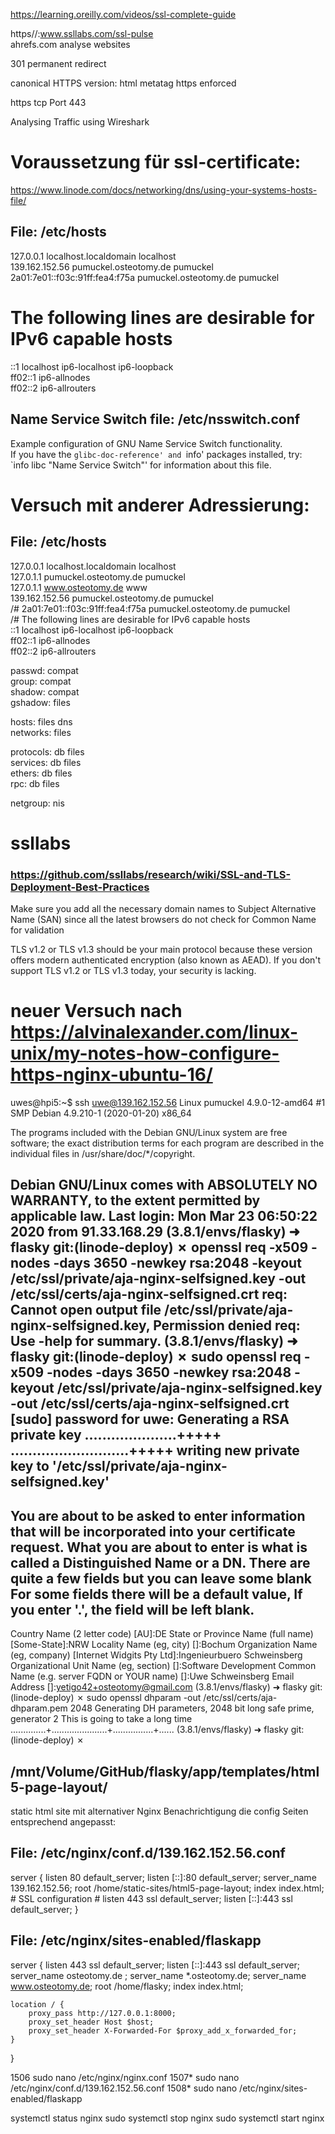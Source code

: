 https://learning.oreilly.com/videos/ssl-complete-guide

https//:www.ssllabs.com/ssl-pulse  
ahrefs.com analyse websites

301 permanent redirect  

canonical HTTPS version: html metatag https enforced  

https tcp Port 443

Analysing Traffic using Wireshark

# Voraussetzung für ssl-certificate:  
https://www.linode.com/docs/networking/dns/using-your-systems-hosts-file/

## File: /etc/hosts
127.0.0.1 localhost.localdomain localhost  
139.162.152.56 pumuckel.osteotomy.de pumuckel  
2a01:7e01::f03c:91ff:fea4:f75a pumuckel.osteotomy.de pumuckel  
# The following lines are desirable for IPv6 capable hosts  
::1     localhost ip6-localhost ip6-loopback  
ff02::1 ip6-allnodes  
ff02::2 ip6-allrouters

## Name Service Switch file: /etc/nsswitch.conf
Example configuration of GNU Name Service Switch functionality.  
If you have the `glibc-doc-reference' and `info' packages installed, try:  
`info libc "Name Service Switch"' for information about this file.  

# Versuch mit anderer Adressierung:
## File: /etc/hosts
127.0.0.1 localhost.localdomain localhost  
127.0.1.1 pumuckel.osteotomy.de pumuckel  
127.0.1.1 www.osteotomy.de www  
139.162.152.56 pumuckel.osteotomy.de pumuckel  
/# 2a01:7e01::f03c:91ff:fea4:f75a pumuckel.osteotomy.de pumuckel  
/# The following lines are desirable for IPv6 capable hosts  
::1     localhost ip6-localhost ip6-loopback  
ff02::1 ip6-allnodes  
ff02::2 ip6-allrouters



passwd:         compat  
group:          compat  
shadow:         compat  
gshadow:        files  

hosts:          files dns  
networks:       files  

protocols:      db files  
services:       db files  
ethers:         db files  
rpc:            db files  

netgroup:       nis  

  

# ssllabs
### https://github.com/ssllabs/research/wiki/SSL-and-TLS-Deployment-Best-Practices

Make sure you add all the necessary domain names to Subject Alternative Name (SAN) since all the latest browsers do not check for Common Name for validation  

TLS v1.2 or TLS v1.3 should be your main protocol because these version offers modern authenticated encryption (also known as AEAD). If you don't support TLS v1.2 or TLS v1.3 today, your security is lacking.  

# neuer Versuch nach https://alvinalexander.com/linux-unix/my-notes-how-configure-https-nginx-ubuntu-16/  

uwes@hpi5:~$ ssh uwe@139.162.152.56
Linux pumuckel 4.9.0-12-amd64 #1 SMP Debian 4.9.210-1 (2020-01-20) x86_64

The programs included with the Debian GNU/Linux system are free software;
the exact distribution terms for each program are described in the
individual files in /usr/share/doc/*/copyright.

Debian GNU/Linux comes with ABSOLUTELY NO WARRANTY, to the extent
permitted by applicable law.
Last login: Mon Mar 23 06:50:22 2020 from 91.33.168.29
(3.8.1/envs/flasky) ➜  flasky git:(linode-deploy) ✗ openssl req -x509 -nodes -days 3650 -newkey rsa:2048 -keyout /etc/ssl/private/aja-nginx-selfsigned.key -out /etc/ssl/certs/aja-nginx-selfsigned.crt
req: Cannot open output file /etc/ssl/private/aja-nginx-selfsigned.key, Permission denied
req: Use -help for summary.
(3.8.1/envs/flasky) ➜  flasky git:(linode-deploy) ✗ sudo openssl req -x509 -nodes -days 3650 -newkey rsa:2048 -keyout /etc/ssl/private/aja-nginx-selfsigned.key -out /etc/ssl/certs/aja-nginx-selfsigned.crt
[sudo] password for uwe: 
Generating a RSA private key
.....................+++++
...........................+++++
writing new private key to '/etc/ssl/private/aja-nginx-selfsigned.key'
-----
You are about to be asked to enter information that will be incorporated
into your certificate request.
What you are about to enter is what is called a Distinguished Name or a DN.
There are quite a few fields but you can leave some blank
For some fields there will be a default value,
If you enter '.', the field will be left blank.
-----
Country Name (2 letter code) [AU]:DE
State or Province Name (full name) [Some-State]:NRW
Locality Name (eg, city) []:Bochum
Organization Name (eg, company) [Internet Widgits Pty Ltd]:Ingenieurbuero Schweinsberg
Organizational Unit Name (eg, section) []:Software Development
Common Name (e.g. server FQDN or YOUR name) []:Uwe Schweinsberg
Email Address []:yetigo42+osteotomy@gmail.com
(3.8.1/envs/flasky) ➜  flasky git:(linode-deploy) ✗ sudo openssl dhparam -out /etc/ssl/certs/aja-dhparam.pem 2048
Generating DH parameters, 2048 bit long safe prime, generator 2
This is going to take a long time
..............+......................+................+......
(3.8.1/envs/flasky) ➜  flasky git:(linode-deploy) ✗ 

## /mnt/Volume/GitHub/flasky/app/templates/html5-page-layout/
static html site mit alternativer Nginx Benachrichtigung
die config Seiten entsprechend angepasst:

## File: /etc/nginx/conf.d/139.162.152.56.conf                

server {
        listen         80 default_server;
        listen         [::]:80 default_server;
        server_name 139.162.152.56;
        root           /home/static-sites/html5-page-layout;
        index          index.html;
        # SSL configuration
        #
        listen 443 ssl default_server;
        listen [::]:443 ssl default_server;
}

##  File: /etc/nginx/sites-enabled/flaskapp                  

server {
    listen 443 ssl default_server;
    listen [::]:443 ssl default_server;
    server_name osteotomy.de ;
    server_name *.osteotomy.de;
    server_name www.osteotomy.de;
    root           /home/flasky;
    index          index.html;

    location / {
        proxy_pass http://127.0.0.1:8000;
        proxy_set_header Host $host;
        proxy_set_header X-Forwarded-For $proxy_add_x_forwarded_for;
    }
}

 1506  sudo nano /etc/nginx/nginx.conf
 1507* sudo nano /etc/nginx/conf.d/139.162.152.56.conf
 1508* sudo nano /etc/nginx/sites-enabled/flaskapp

systemctl status nginx
sudo systemctl stop nginx
sudo systemctl start nginx



